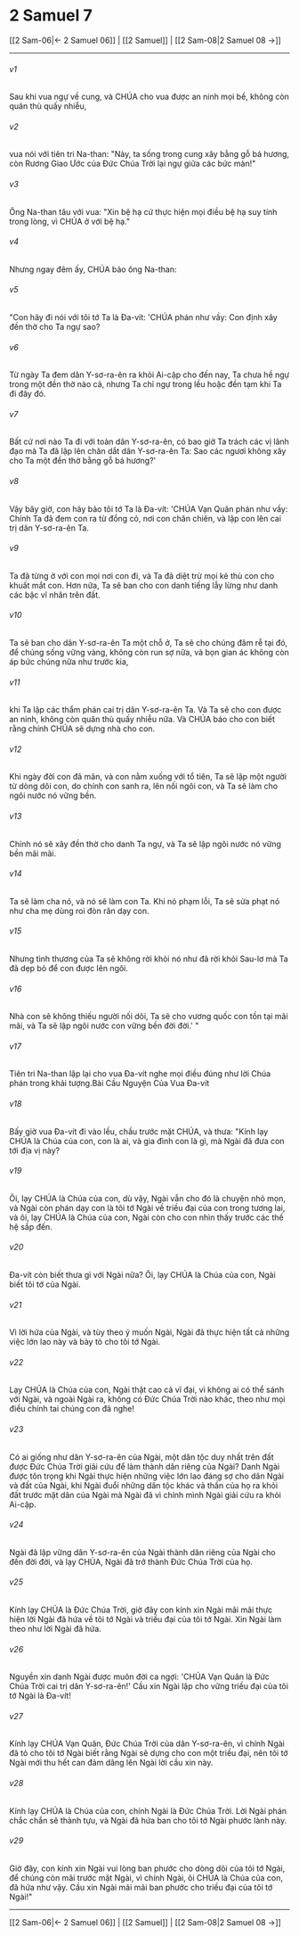 # 2 Samuel 7

[[2 Sam-06|← 2 Samuel 06]] | [[2 Samuel]] | [[2 Sam-08|2 Samuel 08 →]]
***



###### v1 
Sau khi vua ngự về cung, và CHÚA cho vua được an ninh mọi bề, không còn quân thù quấy nhiễu, 

###### v2 
vua nói với tiên tri Na-than: "Này, ta sống trong cung xây bằng gỗ bá hương, còn Rương Giao Ước của Đức Chúa Trời lại ngự giữa các bức màn!" 

###### v3 
Ông Na-than tâu với vua: "Xin bệ hạ cứ thực hiện mọi điều bệ hạ suy tính trong lòng, vì CHÚA ở với bệ hạ." 

###### v4 
Nhưng ngay đêm ấy, CHÚA bảo ông Na-than: 

###### v5 
"Con hãy đi nói với tôi tớ Ta là Đa-vít: 'CHÚA phán như vầy: Con định xây đền thờ cho Ta ngự sao? 

###### v6 
Từ ngày Ta đem dân Y-sơ-ra-ên ra khỏi Ai-cập cho đến nay, Ta chưa hề ngự trong một đền thờ nào cả, nhưng Ta chỉ ngự trong lều hoặc đền tạm khi Ta đi đây đó. 

###### v7 
Bất cứ nơi nào Ta đi với toàn dân Y-sơ-ra-ên, có bao giờ Ta trách các vị lãnh đạo mà Ta đã lập lên chăn dắt dân Y-sơ-ra-ên Ta: Sao các ngươi không xây cho Ta một đền thờ bằng gỗ bá hương?' 

###### v8 
Vậy bây giờ, con hãy bảo tôi tớ Ta là Đa-vít: 'CHÚA Vạn Quân phán như vầy: Chính Ta đã đem con ra từ đồng cỏ, nơi con chăn chiên, và lập con lên cai trị dân Y-sơ-ra-ên Ta. 

###### v9 
Ta đã từng ở với con mọi nơi con đi, và Ta đã diệt trừ mọi kẻ thù con cho khuất mắt con. Hơn nữa, Ta sẽ ban cho con danh tiếng lẫy lừng như danh các bậc vĩ nhân trên đất. 

###### v10 
Ta sẽ ban cho dân Y-sơ-ra-ên Ta một chỗ ở, Ta sẽ cho chúng đâm rễ tại đó, để chúng sống vững vàng, không còn run sợ nữa, và bọn gian ác không còn áp bức chúng nữa như trước kia, 

###### v11 
khi Ta lập các thẩm phán cai trị dân Y-sơ-ra-ên Ta. Và Ta sẽ cho con được an ninh, không còn quân thù quấy nhiễu nữa. Và CHÚA báo cho con biết rằng chính CHÚA sẽ dựng nhà cho con. 

###### v12 
Khi ngày đời con đã mãn, và con nằm xuống với tổ tiên, Ta sẽ lập một người từ dòng dõi con, do chính con sanh ra, lên nối ngôi con, và Ta sẽ làm cho ngôi nước nó vững bền. 

###### v13 
Chính nó sẽ xây đền thờ cho danh Ta ngự, và Ta sẽ lập ngôi nước nó vững bền mãi mãi. 

###### v14 
Ta sẽ làm cha nó, và nó sẽ làm con Ta. Khi nó phạm lỗi, Ta sẽ sửa phạt nó như cha mẹ dùng roi đòn răn dạy con. 

###### v15 
Nhưng tình thương của Ta sẽ không rời khỏi nó như đã rời khỏi Sau-lơ mà Ta đã dẹp bỏ để con được lên ngôi. 

###### v16 
Nhà con sẽ không thiếu người nối dõi, Ta sẽ cho vương quốc con tồn tại mãi mãi, và Ta sẽ lập ngôi nước con vững bền đời đời.' " 

###### v17 
Tiên tri Na-than lặp lại cho vua Đa-vít nghe mọi điều đúng như lời Chúa phán trong khải tượng.Bài Cầu Nguyện Của Vua Đa-vít 

###### v18 
Bấy giờ vua Đa-vít đi vào lều, chầu trước mặt CHÚA, và thưa: "Kính lạy CHÚA là Chúa của con, con là ai, và gia đình con là gì, mà Ngài đã đưa con tới địa vị này? 

###### v19 
Ôi, lạy CHÚA là Chúa của con, dù vậy, Ngài vẫn cho đó là chuyện nhỏ mọn, và Ngài còn phán dạy con là tôi tớ Ngài về triều đại của con trong tương lai, và ôi, lạy CHÚA là Chúa của con, Ngài còn cho con nhìn thấy trước các thế hệ sắp đến. 

###### v20 
Đa-vít còn biết thưa gì với Ngài nữa? Ôi, lạy CHÚA là Chúa của con, Ngài biết tôi tớ của Ngài. 

###### v21 
Vì lời hứa của Ngài, và tùy theo ý muốn Ngài, Ngài đã thực hiện tất cả những việc lớn lao này và bày tỏ cho tôi tớ Ngài. 

###### v22 
Lạy CHÚA là Chúa của con, Ngài thật cao cả vĩ đại, vì không ai có thể sánh với Ngài, và ngoài Ngài ra, không có Đức Chúa Trời nào khác, theo như mọi điều chính tai chúng con đã nghe! 

###### v23 
Có ai giống như dân Y-sơ-ra-ên của Ngài, một dân tộc duy nhất trên đất được Đức Chúa Trời giải cứu để làm thành dân riêng của Ngài? Danh Ngài được tôn trọng khi Ngài thực hiện những việc lớn lao đáng sợ cho dân Ngài và đất của Ngài, khi Ngài đuổi những dân tộc khác và thần của họ ra khỏi đất trước mặt dân của Ngài mà Ngài đã vì chính mình Ngài giải cứu ra khỏi Ai-cập. 

###### v24 
Ngài đã lập vững dân Y-sơ-ra-ên của Ngài thành dân riêng của Ngài cho đến đời đời, và lạy CHÚA, Ngài đã trở thành Đức Chúa Trời của họ. 

###### v25 
Kính lạy CHÚA là Đức Chúa Trời, giờ đây con kính xin Ngài mãi mãi thực hiện lời Ngài đã hứa về tôi tớ Ngài và triều đại của tôi tớ Ngài. Xin Ngài làm theo như lời Ngài đã hứa. 

###### v26 
Nguyền xin danh Ngài được muôn đời ca ngợi: 'CHÚA Vạn Quân là Đức Chúa Trời cai trị dân Y-sơ-ra-ên!' Cầu xin Ngài lập cho vững triều đại của tôi tớ Ngài là Đa-vít! 

###### v27 
Kính lạy CHÚA Vạn Quân, Đức Chúa Trời của dân Y-sơ-ra-ên, vì chính Ngài đã tỏ cho tôi tớ Ngài biết rằng Ngài sẽ dựng cho con một triều đại, nên tôi tớ Ngài mới thu hết can đảm dâng lên Ngài lời cầu xin này. 

###### v28 
Kính lạy CHÚA là Chúa của con, chính Ngài là Đức Chúa Trời. Lời Ngài phán chắc chắn sẽ thành tựu, và Ngài đã hứa ban cho tôi tớ Ngài phước lành này. 

###### v29 
Giờ đây, con kính xin Ngài vui lòng ban phước cho dòng dõi của tôi tớ Ngài, để chúng còn mãi trước mặt Ngài, vì chính Ngài, ôi CHÚA là Chúa của con, đã hứa như vậy. Cầu xin Ngài mãi mãi ban phước cho triều đại của tôi tớ Ngài!"

***
[[2 Sam-06|← 2 Samuel 06]] | [[2 Samuel]] | [[2 Sam-08|2 Samuel 08 →]]
